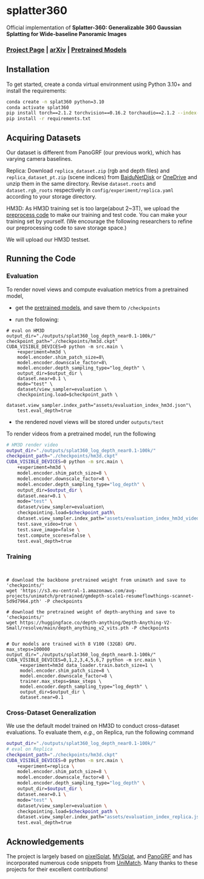 # splatter360

<!-- Splatter-360: Generalizable 360$^{\circ}$ Gaussian Splatting for Wide-baseline Panoramic Images -->
Official implementation of **Splatter-360: Generalizable 360 Gaussian Splatting for Wide-baseline Panoramic Images**

<!-- Authors: [Yuedong Chen](https://donydchen.github.io/), [Haofei Xu](https://haofeixu.github.io/), [Chuanxia Zheng](https://chuanxiaz.com/), [Bohan Zhuang](https://bohanzhuang.github.io/), [Marc Pollefeys](https://people.inf.ethz.ch/marc.pollefeys/), [Andreas Geiger](https://www.cvlibs.net/), [Tat-Jen Cham](https://personal.ntu.edu.sg/astjcham/) and [Jianfei Cai](https://jianfei-cai.github.io/). -->

### [Project Page](https://3d-aigc.github.io/Splatter-360/) | [arXiv]() | [Pretrained Models](https://drive.google.com/file/d/1v3JVll12F9ReQ71bWLnz_ca9Xd2wEnhD/view?usp=drive_link) 

<!-- https://github.com/donydchen/mvsplat/assets/5866866/c5dc5de1-819e-462f-85a2-815e239d8ff2 -->

## Installation

To get started, create a conda virtual environment using Python 3.10+ and install the requirements:

```bash
conda create -n splat360 python=3.10
conda activate splat360
pip install torch==2.1.2 torchvision==0.16.2 torchaudio==2.1.2 --index-url https://download.pytorch.org/whl/cu118
pip install -r requirements.txt
```

## Acquiring Datasets

Our dataset is different from PanoGRF (our previous work), which has varying camera baselines.

Replica: Download `replica_dataset.zip` (rgb and depth files) and `replica_dataset_pt.zip` (scene indices) from [BaiduNetDisk](https://pan.baidu.com/s/1_GWfDn3XfNffZNvXoJUZ9Q?pwd=bair) or [OneDrive](https://1drv.ms/f/c/3e01a23b343bc186/EpTo7XbTMNhAsJNAu7pxsS8BPtHjq8v0prpc6aXN6Hid4g?e=6W62sq) and unzip them in the same directory. Revise `dataset.roots` and `dataset.rgb_roots` respectively in `config/experiment/replica.yaml` according to your storage directory.

HM3D: As HM3D training set is too large(about 2~3T), we upload the [preprocess code](https://github.com/thucz/360dataset_making) to make our training and test code. You can make your training set by yourself. (We encourage the following researchers to refine our preprocessing code to save storage space.)

We will upload our HM3D testset.

<!-- ### RealEstate10K and ACID

Our MVSplat uses the same training datasets as pixelSplat. Below we quote pixelSplat's [detailed instructions](https://github.com/dcharatan/pixelsplat?tab=readme-ov-file#acquiring-datasets) on getting datasets.

> pixelSplat was trained using versions of the RealEstate10k and ACID datasets that were split into ~100 MB chunks for use on server cluster file systems. Small subsets of the Real Estate 10k and ACID datasets in this format can be found [here](https://drive.google.com/drive/folders/1joiezNCyQK2BvWMnfwHJpm2V77c7iYGe?usp=sharing). To use them, simply unzip them into a newly created `datasets` folder in the project root directory.

> If you would like to convert downloaded versions of the Real Estate 10k and ACID datasets to our format, you can use the [scripts here](https://github.com/dcharatan/real_estate_10k_tools). Reach out to us (pixelSplat) if you want the full versions of our processed datasets, which are about 500 GB and 160 GB for Real Estate 10k and ACID respectively.

### DTU (For Testing Only)

* Download the preprocessed DTU data [dtu_training.rar](https://drive.google.com/file/d/1eDjh-_bxKKnEuz5h-HXS7EDJn59clx6V/view).
* Convert DTU to chunks by running `python src/scripts/convert_dtu.py --input_dir PATH_TO_DTU --output_dir datasets/dtu`
* [Optional] Generate the evaluation index by running `python src/scripts/generate_dtu_evaluation_index.py --n_contexts=N`, where N is the number of context views. (For N=2 and N=3, we have already provided our tested version under `/assets`.)
 -->
## Running the Code

### Evaluation

To render novel views and compute evaluation metrics from a pretrained model,

* get the [pretrained models](https://drive.google.com/file/d/1v3JVll12F9ReQ71bWLnz_ca9Xd2wEnhD/view?usp=drive_link), and save them to `/checkpoints`

* run the following:

```
# eval on HM3D
output_dir="./outputs/splat360_log_depth_near0.1-100k/"
checkpoint_path="./checkpoints/hm3d.ckpt"
CUDA_VISIBLE_DEVICES=0 python -m src.main \
    +experiment=hm3d \
    model.encoder.shim_patch_size=8\
    model.encoder.downscale_factor=8\
    model.encoder.depth_sampling_type="log_depth" \
    output_dir=$output_dir \
    dataset.near=0.1 \
    mode="test" \
    dataset/view_sampler=evaluation \
    checkpointing.load=$checkpoint_path \
    dataset.view_sampler.index_path="assets/evaluation_index_hm3d.json"\
    test.eval_depth=true

```

* the rendered novel views will be stored under `outputs/test`

To render videos from a pretrained model, run the following

```bash
# HM3D render video
output_dir="./outputs/splat360_log_depth_near0.1-100k/"
checkpoint_path="./checkpoints/hm3d.ckpt"
CUDA_VISIBLE_DEVICES=0 python -m src.main \
    +experiment=hm3d \
    model.encoder.shim_patch_size=8 \
    model.encoder.downscale_factor=8 \
    model.encoder.depth_sampling_type="log_depth" \
    output_dir=$output_dir \
    dataset.near=0.1 \
    mode="test" \
    dataset/view_sampler=evaluation\ 
    checkpointing.load=$checkpoint_path\
    dataset.view_sampler.index_path="assets/evaluation_index_hm3d_video.json" \
    test.save_video=true \
    test.save_image=false \
    test.compute_scores=false \
    test.eval_depth=true
```
### Training

```


# download the backbone pretrained weight from unimath and save to 'checkpoints/'
wget 'https://s3.eu-central-1.amazonaws.com/avg-projects/unimatch/pretrained/gmdepth-scale1-resumeflowthings-scannet-5d9d7964.pth' -P checkpoints

# download the pretrained weight of depth-anything and save to 'checkpoints/'
wget https://huggingface.co/depth-anything/Depth-Anything-V2-Small/resolve/main/depth_anything_v2_vits.pth -P checkpoints


# Our models are trained with 8 V100 (32GB) GPU.
max_steps=100000
output_dir="./outputs/splat360_log_depth_near0.1-100k/"
CUDA_VISIBLE_DEVICES=0,1,2,3,4,5,6,7 python -m src.main \
     +experiment=hm3d data_loader.train.batch_size=1 \
     model.encoder.shim_patch_size=8 \
     model.encoder.downscale_factor=8 \
     trainer.max_steps=$max_steps \
     model.encoder.depth_sampling_type="log_depth" \
     output_dir=$output_dir \
     dataset.near=0.1
```
<!-- 
### Training

Run the following:

```bash
# download the backbone pretrained weight from unimath and save to 'checkpoints/'
wget 'https://s3.eu-central-1.amazonaws.com/avg-projects/unimatch/pretrained/gmdepth-scale1-resumeflowthings-scannet-5d9d7964.pth' -P checkpoints
# train mvsplat
python -m src.main +experiment=re10k data_loader.train.batch_size=14
```

Our models are trained with a single A100 (80GB) GPU. They can also be trained on multiple GPUs with smaller RAM by setting a smaller `data_loader.train.batch_size` per GPU. -->
<!-- 
### Ablations

We also provide a collection of our [ablation models](https://drive.google.com/drive/folders/14_E_5R6ojOWnLSrSVLVEMHnTiKsfddjU) (under folder 'ablations'). To evaluate them, *e.g.*, the 'base' model, run the following command

```bash
# Table 3: base
python -m src.main +experiment=re10k \
checkpointing.load=checkpoints/ablations/re10k_worefine.ckpt \
mode=test \
dataset/view_sampler=evaluation \
test.compute_scores=true \
wandb.name=abl/re10k_base \
model.encoder.wo_depth_refine=true 
``` -->

### Cross-Dataset Generalization

We use the default model trained on HM3D to conduct cross-dataset evaluations. To evaluate them, *e.g.*, on Replica, run the following command

```bash
output_dir="./outputs/splat360_log_depth_near0.1-100k/"
# eval on Replica
checkpoint_path="./checkpoints/hm3d.ckpt"
CUDA_VISIBLE_DEVICES=0 python -m src.main \
    +experiment=replica \
    model.encoder.shim_patch_size=8 \
    model.encoder.downscale_factor=8 \
    model.encoder.depth_sampling_type="log_depth" \
    output_dir=$output_dir \
    dataset.near=0.1 \
    mode="test" \
    dataset/view_sampler=evaluation \
    checkpointing.load=$checkpoint_path \
    dataset.view_sampler.index_path="assets/evaluation_index_replica.json"\
    test.eval_depth=true
```

<!-- **More running commands can be found at [more_commands.sh](more_commands.sh).** -->
<!-- 
## BibTeX

```bibtex
@article{chen2024mvsplat,
    title   = {MVSplat: Efficient 3D Gaussian Splatting from Sparse Multi-View Images},
    author  = {Chen, Yuedong and Xu, Haofei and Zheng, Chuanxia and Zhuang, Bohan and Pollefeys, Marc and Geiger, Andreas and Cham, Tat-Jen and Cai, Jianfei},
    journal = {arXiv preprint arXiv:2403.14627},
    year    = {2024},
}
``` -->

## Acknowledgements

The project is largely based on [pixelSplat](https://github.com/dcharatan/pixelsplat), [MVSplat](https://github.com/donydchen/mvsplat), and [PanoGRF](https://github.com/thucz/PanoGRF) and has incorporated numerous code snippets from [UniMatch](https://github.com/autonomousvision/unimatch). Many thanks to these projects for their excellent contributions!
